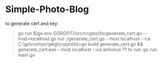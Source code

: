 # Simple-Photo-Blog

to generate cert and key:
> go run $(go env GOROOT)/src/crypto/tls/generate_cert.go --host=localhost
> go run ./generate_cert.go --host localhost --ca
> C:\go\root\src\pkg\crypto\tls>go build generate_cert.go && generate_cert.exe --host localhost --ca
> antivirus ??
to run:
> go run main.go
